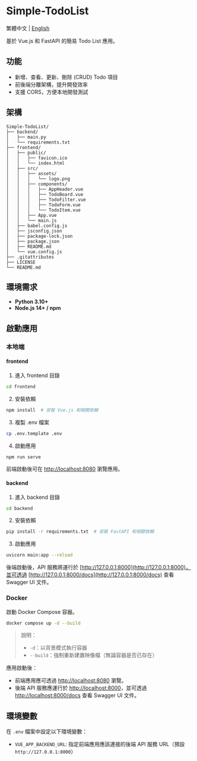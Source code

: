 # Simple-TodoList
繁體中文 | [English](./README-en.md)

基於 Vue.js 和 FastAPI 的簡易 Todo List 應用。

## 功能
- 新增、查看、更新、刪除 (CRUD) Todo 項目
- 前後端分離架構，提升開發效率
- 支援 CORS，方便本地開發測試

## 架構
```
Simple-TodoList/
├── backend/
│   ├── main.py
│   └── requirements.txt
├── frontend/
│   ├── public/
│   │   ├── favicon.ico
│   │   └── index.html
│   ├── src/
│   │   ├── assets/
│   │   │   └── logo.png
│   │   ├── components/
│   │   │   ├── AppHeader.vue
│   │   │   ├── TodoBoard.vue
│   │   │   ├── TodoFilter.vue
│   │   │   ├── TodoForm.vue
│   │   │   └── TodoItem.vue
│   │   ├── App.vue
│   │   └── main.js
│   ├── babel.config.js
│   ├── jsconfig.json
│   ├── package-lock.json
│   ├── package.json
│   ├── README.md
│   └── vue.config.js
├── .gitattributes
├── LICENSE
└── README.md
```

## 環境需求
- **Python 3.10+**
- **Node.js 14+ / npm**

## 啟動應用
### 本地端
#### frontend
1. 進入 frontend 目錄
```bash
cd frontend
```
2. 安裝依賴
```bash
npm install  # 安裝 Vue.js 和相關依賴
```
3. 複製 .env 檔案
```bash
cp .env.template .env
```
4. 啟動應用
```bash
npm run serve
```
前端啟動後可在 [http://localhost:8080](http://localhost:8080) 瀏覽應用。

#### backend
1. 進入 backend 目錄
```bash
cd backend
```
2. 安裝依賴
```bash
pip install -r requirements.txt  # 安裝 FastAPI 和相關依賴
```
3. 啟動應用
```bash
uvicorn main:app --reload
```
後端啟動後，API 服務將運行於 [http://127.0.0.1:8000](http://127.0.0.1:8000)，並可透過 [http://127.0.0.1:8000/docs](http://127.0.0.1:8000/docs) 查看 Swagger UI 文件。

### Docker
啟動 Docker Compose 容器。
```bash
docker compose up -d --build
```
> 說明：
> - `-d`：以背景模式執行容器
> - `--build`：強制重新建置映像檔（無論容器是否已存在）

應用啟動後：
- 前端應用應可透過 [http://localhost:8080](http://localhost:8080) 瀏覽。
- 後端 API 服務應運行於 [http://localhost:8000](http://localhost:8000)，並可透過 [http://localhost:8000/docs](http://localhost:8000/docs) 查看 Swagger UI 文件。

## 環境變數
在 `.env` 檔案中設定以下環境變數：
- `VUE_APP_BACKEND_URL`: 指定前端應用應該連接的後端 API 服務 URL（預設 `http://127.0.0.1:8000`）
